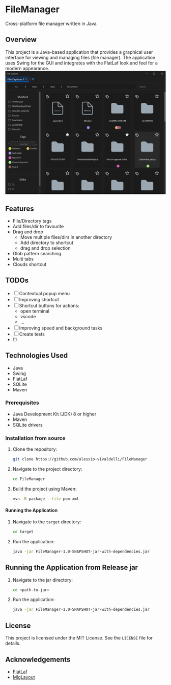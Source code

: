 # FileManager
Cross-platform file manager written in Java

## Overview
This project is a Java-based application that provides a graphical user interface for viewing and managing files (file manager). The application uses Swing for the GUI and integrates with the FlatLaf look and feel for a modern appearance.
![FileManager](Screenshot/FileManager.png)

## Features
- File/Directory tags
- Add files/dir to favourite
- Drag and drop
  - Move multiple files/dirs in another directory
  - Add directory to shortcut 
  - drag and drop selection
- Glob pattern searching
- Multi tabs
- Clouds shortcut

## TODOs
- [ ] Contextual popup menu
- [ ] Improving shortcut
- [ ] Shortcut buttons for actions:
  - open terminal
  - vscode
  - ...
- [ ] Improving speed and background tasks
- [ ] Create tests
- [ ] 

## Technologies Used
- Java
- Swing
- FlatLaf
- SQLite
- Maven

### Prerequisites
- Java Development Kit (JDK) 8 or higher
- Maven
- SQLite drivers

### Installation from source
1. Clone the repository:
    ```sh
    git clone https://github.com/alessio-vivaldelli/FileManager
    ```
2. Navigate to the project directory:
    ```sh
    cd FileManager
    ```
3. Build the project using Maven:
    ```sh
    mvn -B package --file pom.xml
    ```

#### Running the Application
1. Navigate to the `target` directory:
    ```sh
    cd target
    ```
2. Run the application:
    ```sh
    java -jar FileManager-1.0-SNAPSHOT-jar-with-dependencies.jar
    ```

## Running the Application from Release jar
1. Navigate to the jar directory:
    ```sh
    cd <path-to-jar>
    ```
2. Run the application:
    ```sh
    java -jar FileManager-1.0-SNAPSHOT-jar-with-dependencies.jar
    ```
## License
This project is licensed under the MIT License. See the `LICENSE` file for details.

## Acknowledgements
- [FlatLaf](https://www.formdev.com/flatlaf/)
- [MigLayout](http://www.miglayout.com/)
